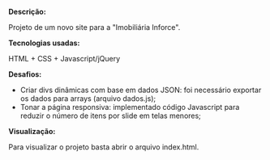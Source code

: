 **Descrição:**

Projeto de um novo site para a "Imobiliária Inforce".

**Tecnologias usadas:**

HTML + CSS + Javascript/jQuery

**Desafios:**

- Criar divs dinâmicas com base em dados JSON: foi necessário exportar os dados para arrays (arquivo dados.js);
- Tonar a página responsiva: implementado código Javascript para reduzir o número de itens por slide em telas menores;

**Visualização:**

Para visualizar o projeto basta abrir o arquivo index.html.

